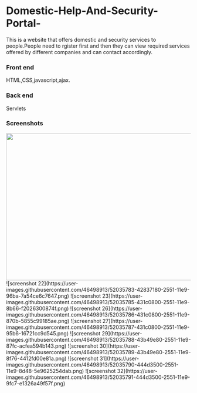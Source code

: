 # Domestic-Help-And-Security-Portal-
This is a website that offers domestic and security services to people.People need to rgister first and then they can view required services offered by different companies and can contact accordingly.
<h3>Front end</h3>
HTML,CSS,javascript,ajax.
<h3>Back end</h3>
Servlets

<h3>Screenshots</h3>
<img src="https://user-images.githubusercontent.com/46498913/52035783-42837180-2551-11e9-96ba-7a54ce6c7647.png" width="600px" height="400" align="center"></img>
![screenshot 22](https://user-images.githubusercontent.com/46498913/52035783-42837180-2551-11e9-96ba-7a54ce6c7647.png)
![screenshot 23](https://user-images.githubusercontent.com/46498913/52035785-431c0800-2551-11e9-8b66-f2026300874f.png)
![screenshot 26](https://user-images.githubusercontent.com/46498913/52035786-431c0800-2551-11e9-870b-5855c99185ae.png)
![screenshot 27](https://user-images.githubusercontent.com/46498913/52035787-431c0800-2551-11e9-95b6-16721cc9d545.png)
![screenshot 29](https://user-images.githubusercontent.com/46498913/52035788-43b49e80-2551-11e9-87fc-acfea594b143.png)
![screenshot 30](https://user-images.githubusercontent.com/46498913/52035789-43b49e80-2551-11e9-8f76-4412fd00e81a.png)
![screenshot 31](https://user-images.githubusercontent.com/46498913/52035790-444d3500-2551-11e9-8d48-5e9625254dab.png)
![screenshot 32](https://user-images.githubusercontent.com/46498913/52035791-444d3500-2551-11e9-9fc7-e1326a49f57f.png)
